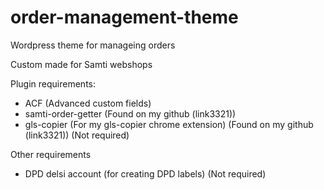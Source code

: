 # order-management-theme

Wordpress theme for manageing orders

Custom made for Samti webshops

Plugin requirements:

- ACF (Advanced custom fields)
- samti-order-getter (Found on my github (link3321))
- gls-copier (For my gls-copier chrome extension) (Found on my github (link3321)) (Not required)

Other requirements

- DPD delsi account (for creating DPD labels) (Not required)